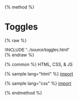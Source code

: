 
{% method %}
# Toggles
{% raw %}
<div class='styleguidebody'>
<style>
@import url('https://fonts.googleapis.com/css?family=Overpass:100,100i,200,200i,300,300i,400,400i,600,600i,700,700i,800,800i,900,900i&subset=latin-ext');
.styleguidebody {
  font-family: "Overpass", sans-serif;
}
</style>
!INCLUDE "../source/toggles.html"

</div>
{% endraw %}

{% common %}
HTML, CSS, & JS

{% sample lang="html" %}
[import](../source/toggles.html)


{% sample lang="css" %}
[import](../source/css/toggles.css)



{% endmethod %}
